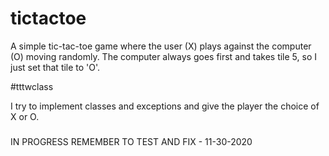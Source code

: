 # tictactoe

A simple tic-tac-toe game where the user (X) plays against the computer (O) moving randomly. The computer always goes first and takes tile 5, so I just set that tile to 'O'.

#tttwclass

I try to implement classes and exceptions and give the player the choice of X or O.
#####
IN PROGRESS
REMEMBER TO TEST AND FIX - 11-30-2020
#####
